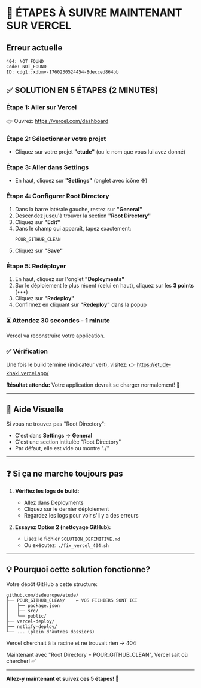 # 🚀 ÉTAPES À SUIVRE MAINTENANT SUR VERCEL

## Erreur actuelle
```
404: NOT_FOUND
Code: NOT_FOUND
ID: cdg1::xdbmv-1760230524454-8decced864bb
```

## ✅ SOLUTION EN 5 ÉTAPES (2 MINUTES)

### Étape 1: Aller sur Vercel
👉 Ouvrez: https://vercel.com/dashboard

### Étape 2: Sélectionner votre projet
- Cliquez sur votre projet **"etude"** (ou le nom que vous lui avez donné)

### Étape 3: Aller dans Settings
- En haut, cliquez sur **"Settings"** (onglet avec icône ⚙️)

### Étape 4: Configurer Root Directory
1. Dans la barre latérale gauche, restez sur **"General"**
2. Descendez jusqu'à trouver la section **"Root Directory"**
3. Cliquez sur **"Edit"**
4. Dans le champ qui apparaît, tapez exactement:
   ```
   POUR_GITHUB_CLEAN
   ```
5. Cliquez sur **"Save"**

### Étape 5: Redéployer
1. En haut, cliquez sur l'onglet **"Deployments"**
2. Sur le déploiement le plus récent (celui en haut), cliquez sur les **3 points** (•••)
3. Cliquez sur **"Redeploy"**
4. Confirmez en cliquant sur **"Redeploy"** dans la popup

### ⏳ Attendez 30 secondes - 1 minute

Vercel va reconstruire votre application.

### ✅ Vérification

Une fois le build terminé (indicateur vert), visitez:
👉 https://etude-khaki.vercel.app/

**Résultat attendu:** Votre application devrait se charger normalement! 🎉

---

## 📸 Aide Visuelle

Si vous ne trouvez pas "Root Directory":
- C'est dans **Settings** → **General**
- C'est une section intitulée "Root Directory" 
- Par défaut, elle est vide ou montre "./"

---

## ❓ Si ça ne marche toujours pas

1. **Vérifiez les logs de build:**
   - Allez dans Deployments
   - Cliquez sur le dernier déploiement
   - Regardez les logs pour voir s'il y a des erreurs

2. **Essayez Option 2 (nettoyage GitHub):**
   - Lisez le fichier `SOLUTION_DEFINITIVE.md`
   - Ou exécutez: `./fix_vercel_404.sh`

---

## 💡 Pourquoi cette solution fonctionne?

Votre dépôt GitHub a cette structure:
```
github.com/dsdeurope/etude/
├── POUR_GITHUB_CLEAN/    ← VOS FICHIERS SONT ICI
│   ├── package.json
│   ├── src/
│   └── public/
├── vercel-deploy/
├── netlify-deploy/
└── ... (plein d'autres dossiers)
```

Vercel cherchait à la racine et ne trouvait rien → 404

Maintenant avec "Root Directory = POUR_GITHUB_CLEAN", Vercel sait où chercher! ✅

---

**Allez-y maintenant et suivez ces 5 étapes! 🚀**
